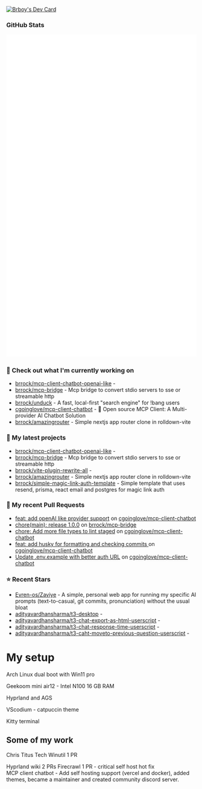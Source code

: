 <a href="https://app.daily.dev/brboy"><img src="https://api.daily.dev/devcards/v2/4Od30842NXiIC3it6dfHG.png?r=60c&type=default" width="356" alt="Brboy's Dev Card"/></a>
### GitHub Stats

<p align="left"><img src="https://raw.githubusercontent.com/brrock/brrock/main/github-metrics.svg" /></p>

### 👷 Check out what I'm currently working on

- [brrock/mcp-client-chatbot-openai-like](https://github.com/brrock/mcp-client-chatbot-openai-like) - 
- [brrock/mcp-bridge](https://github.com/brrock/mcp-bridge) - Mcp bridge to convert stdio servers to sse or streamable http
- [brrock/unduck](https://github.com/brrock/unduck) - A fast, local-first &#34;search engine&#34; for !bang users
- [cgoinglove/mcp-client-chatbot](https://github.com/cgoinglove/mcp-client-chatbot) - 🚀 Open source MCP Client: A Multi-provider AI Chatbot Solution
- [brrock/amazingrouter](https://github.com/brrock/amazingrouter) - Simple nextjs app router clone in rolldown-vite 
### 🌱 My latest projects

- [brrock/mcp-client-chatbot-openai-like](https://github.com/brrock/mcp-client-chatbot-openai-like) - 
- [brrock/mcp-bridge](https://github.com/brrock/mcp-bridge) - Mcp bridge to convert stdio servers to sse or streamable http
- [brrock/vite-plugin-rewrite-all](https://github.com/brrock/vite-plugin-rewrite-all) - 
- [brrock/amazingrouter](https://github.com/brrock/amazingrouter) - Simple nextjs app router clone in rolldown-vite 
- [brrock/simple-magic-link-auth-template](https://github.com/brrock/simple-magic-link-auth-template) - Simple template that uses resend, prisma, react email and postgres for magic link auth
### 🔨 My recent Pull Requests

- [feat: add openAI like provider support](https://github.com/cgoinglove/mcp-client-chatbot/pull/92) on [cgoinglove/mcp-client-chatbot](https://github.com/cgoinglove/mcp-client-chatbot)
- [chore(main): release 1.0.0](https://github.com/brrock/mcp-bridge/pull/2) on [brrock/mcp-bridge](https://github.com/brrock/mcp-bridge)
- [chore: Add more file types to lint staged](https://github.com/cgoinglove/mcp-client-chatbot/pull/76) on [cgoinglove/mcp-client-chatbot](https://github.com/cgoinglove/mcp-client-chatbot)
- [feat: add husky for formatting and checking commits ](https://github.com/cgoinglove/mcp-client-chatbot/pull/71) on [cgoinglove/mcp-client-chatbot](https://github.com/cgoinglove/mcp-client-chatbot)
- [Update .env.example with better auth URL](https://github.com/cgoinglove/mcp-client-chatbot/pull/59) on [cgoinglove/mcp-client-chatbot](https://github.com/cgoinglove/mcp-client-chatbot)
### ⭐ Recent Stars

- [Evren-os/Zaviye](https://github.com/Evren-os/Zaviye) - A simple, personal web app for running my specific AI prompts (text-to-casual, git commits, pronunciation) without the usual bloat
- [adityavardhansharma/t3-desktop](https://github.com/adityavardhansharma/t3-desktop) - 
- [adityavardhansharma/t3-chat-export-as-html-userscript](https://github.com/adityavardhansharma/t3-chat-export-as-html-userscript) - 
- [adityavardhansharma/t3-chat-response-time-userscript](https://github.com/adityavardhansharma/t3-chat-response-time-userscript) - 
- [adityavardhansharma/t3-caht-moveto-previous-question-userscript](https://github.com/adityavardhansharma/t3-caht-moveto-previous-question-userscript) - 
# My setup

Arch Linux dual boot with Win11 pro

Geekoom mini air12 - Intel N100 16 GB RAM

Hyprland and AGS 

VScodium - catpuccin theme

Kitty terminal

## Some of my work

Chris Titus Tech Winutil 1 PR

Hyprland wiki 2 PRs
Firecrawl 1 PR - critical self host hot fix <br/>
MCP client chatbot - Add self hosting support (vercel and docker), added themes, became a maintainer and created community discord server.